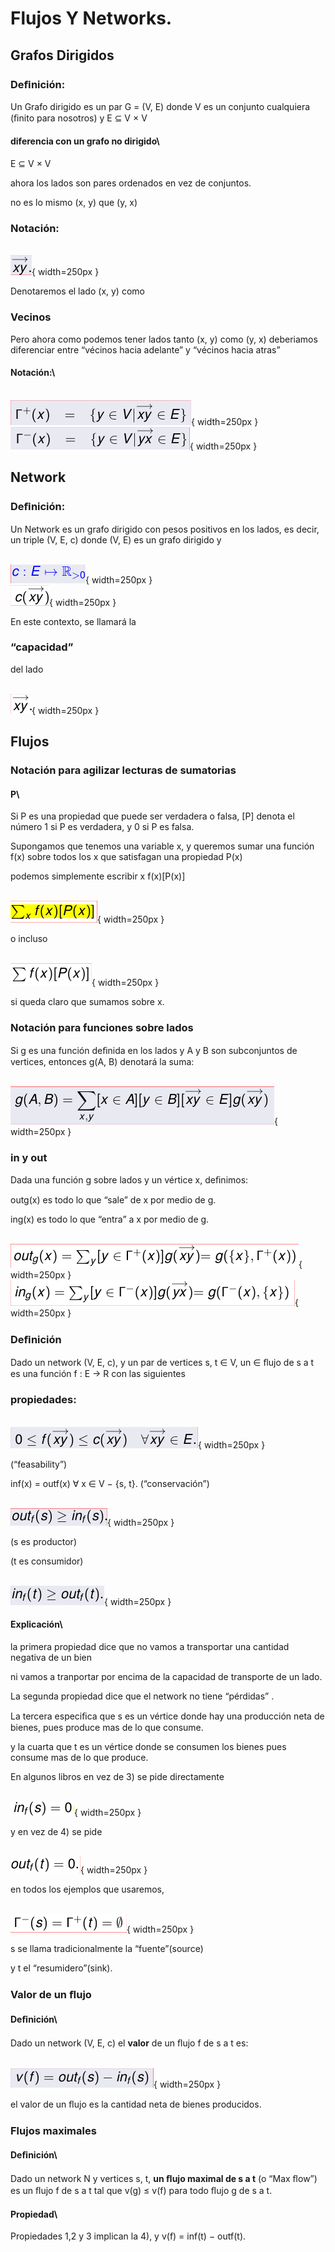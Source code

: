 # Flujos Y Networks.

## Grafos Dirigidos


### Deﬁnición:
Un Grafo dirigido es un par G = (V, E) donde V es un conjunto cualquiera (ﬁnito para nosotros) y E  $\subseteq$  V  $\times$  V


#### diferencia con un grafo no dirigido\
E  $\subseteq$  V  $\times$  V

ahora los lados son pares ordenados en vez de conjuntos.

no es lo mismo (x, y) que (y, x)


### Notación:

\
![8a](./imgs/03_flujos2021_v2/8a.png){ width=250px }

Denotaremos el lado (x, y) como


### Vecinos

Pero ahora como podemos tener lados tanto (x, y) como (y, x) deberiamos diferenciar entre “vécinos hacia adelante” y “vécinos hacia atras”


#### Notación:\

\
![9a](./imgs/03_flujos2021_v2/9a.png){ width=250px }
\
![9b](./imgs/03_flujos2021_v2/9b.png){ width=250px }


## Network


### Deﬁnición:
Un Network es un grafo dirigido con pesos positivos en los lados, es decir, un triple (V, E, c) donde (V, E) es un grafo dirigido y

\
![11a](./imgs/03_flujos2021_v2/11a.png){ width=250px }
\
![11b](./imgs/03_flujos2021_v2/11b.png){ width=250px }

En este contexto,
se llamará la

### “capacidad”
del lado

\
![11c](./imgs/03_flujos2021_v2/11c.png){ width=250px }


## Flujos

### Notación para agilizar lecturas de sumatorias


#### P\
Si P es una propiedad que puede ser verdadera o falsa, [P] denota el número 1 si P es verdadera, y 0 si P es falsa.

Supongamos que tenemos una variable x, y queremos sumar una función f(x) sobre todos los x que satisfagan una propiedad P(x)

podemos simplemente escribir 
 x f(x)[P(x)]

\
![15a](./imgs/03_flujos2021_v2/15a.png){ width=250px }

 o incluso

\
![15b](./imgs/03_flujos2021_v2/15b.png){ width=250px }

si queda claro que sumamos sobre x.


### Notación para funciones sobre lados

Si g es una función deﬁnida en los lados y A y B son subconjuntos de vertices, entonces g(A, B) denotará la suma:

\
![16a](./imgs/03_flujos2021_v2/16a.png){ width=250px }


### in y out

Dada una función g sobre lados y un vértice x, deﬁnimos:

 outg(x) es todo lo que “sale” de x por medio de g.

 ing(x) es todo lo que “entra” a x por medio de g.

\
![19a](./imgs/03_flujos2021_v2/19a.png){ width=250px }
\
![19b](./imgs/03_flujos2021_v2/19b.png){ width=250px }


### Deﬁnición
Dado un network (V, E, c), y un par de vertices s, t  $\in$  V, un  $\in$  ﬂujo de s a t es una función f : E → R con las siguientes

### propiedades:

\
![20a](./imgs/03_flujos2021_v2/20a.png){ width=250px }

(“feasability”)

 inf(x) = outf(x)  $\forall$ x  $\in$  V  $-$  {s, t}. (“conservación”)

\
![20b](./imgs/03_flujos2021_v2/20b.png){ width=250px }

(s es productor)

(t es consumidor)

\
![20c](./imgs/03_flujos2021_v2/20c.png){ width=250px }


#### Explicación\

la primera propiedad dice que no vamos a transportar una cantidad negativa de un bien

ni vamos a tranportar por encima de la capacidad de transporte de un lado.

La segunda propiedad dice que el network no tiene “pérdidas” .

La tercera especiﬁca que s es un vértice donde hay una producción neta de bienes, pues produce mas de lo que consume.

y la cuarta que t es un vértice donde se consumen los bienes pues consume mas de lo que produce.

En algunos libros en vez de 3) se pide directamente

\
![22a](./imgs/03_flujos2021_v2/22a.png){ width=250px }

y en vez de 4) se pide

\
![22b](./imgs/03_flujos2021_v2/22b.png){ width=250px }

en todos los ejemplos que usaremos,

\
![22c](./imgs/03_flujos2021_v2/22c.png){ width=250px }

s se llama tradicionalmente la “fuente”(source)

y t el “resumidero”(sink).


### Valor de un ﬂujo


#### Deﬁnición\
Dado un network (V, E, c) el
**valor**
de un ﬂujo f de s a t es:

\
![24a](./imgs/03_flujos2021_v2/24a.png){ width=250px }

el valor de un ﬂujo es la cantidad neta de bienes producidos.


### Flujos maximales


#### Deﬁnición\
Dado un network N y vertices s, t,
**un ﬂujo maximal de s a t**
(o “Max ﬂow”)
es un ﬂujo f de s a t tal que v(g)  $\leq$  v(f) para todo ﬂujo g de s a t.

#### Propiedad\

Propiedades 1,2 y 3 implican la 4), y v(f) = inf(t)  $-$  outf(t).